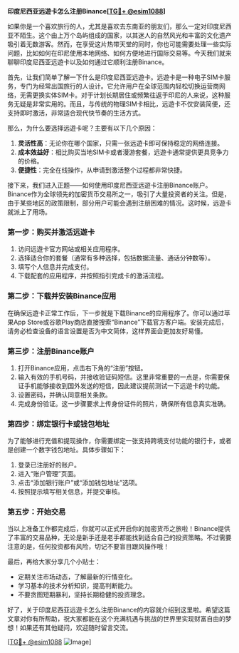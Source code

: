 **印度尼西亚远遊卡怎么注册Binance[[TG💪+ @esim1088](https://t.me/s/esim1088)]**

如果你是一个喜欢旅行的人，尤其是喜欢去东南亚的朋友们，那么一定对印度尼西亚不陌生。这个由上万个岛屿组成的国家，以其迷人的自然风光和丰富的文化遗产吸引着无数游客。然而，在享受这片热带天堂的同时，你也可能需要处理一些实际问题，比如如何在印尼使用本地网络、如何方便地进行国际交易等。今天我们就来聊聊印度尼西亚远遊卡以及如何通过它顺利注册Binance。

首先，让我们简单了解一下什么是印度尼西亚远遊卡。远遊卡是一种电子SIM卡服务，专门为经常出国旅行的人设计。它允许用户在全球范围内轻松切换运营商网络，无需更换实体SIM卡。对于计划长期居住或频繁往返于印尼的人来说，这种服务无疑是非常实用的。而且，与传统的物理SIM卡相比，远遊卡不仅安装简便，还支持即时激活，非常适合现代快节奏的生活方式。

那么，为什么要选择远遊卡呢？主要有以下几个原因：

1. **灵活性高**：无论你在哪个国家，只需一张远遊卡即可保持稳定的网络连接。
2. **成本效益好**：相比购买当地SIM卡或者漫游套餐，远遊卡通常提供更具竞争力的价格。
3. **便捷性**：完全在线操作，从申请到激活整个过程都非常快捷。

接下来，我们进入正题——如何使用印度尼西亚远遊卡注册Binance账户。Binance作为全球领先的加密货币交易所之一，吸引了大量投资者的关注。但是，由于某些地区的政策限制，部分用户可能会遇到注册困难的情况。这时候，远遊卡就派上了用场。

### 第一步：购买并激活远遊卡

1. 访问远遊卡官方网站或相关应用程序。
2. 选择适合你的套餐（通常有多种选择，包括数据流量、通话分钟数等）。
3. 填写个人信息并完成支付。
4. 下载配套的应用程序，并按照指引完成卡的激活流程。

### 第二步：下载并安装Binance应用

在确保远遊卡正常工作后，下一步就是下载Binance的应用程序了。你可以通过苹果App Store或谷歌Play商店直接搜索“Binance”下载官方客户端。安装完成后，请务必检查设备的语言设置是否为中文简体，这样界面会更加友好易懂。

### 第三步：注册Binance账户

1. 打开Binance应用，点击右下角的“注册”按钮。
2. 输入有效的手机号码，并接收验证码短信。这里非常重要的一点是，你需要保证手机能够接收到国外发送的短信，因此建议提前测试一下远遊卡的功能。
3. 设置密码，并确认同意相关条款。
4. 完成身份验证。这一步骤要求上传身份证件的照片，确保所有信息真实准确。

### 第四步：绑定银行卡或钱包地址

为了能够进行充值和提现操作，你需要绑定一张支持跨境支付功能的银行卡，或者是创建一个数字钱包地址。具体步骤如下：

1. 登录已注册好的账户。
2. 进入“账户管理”页面。
3. 点击“添加银行账户”或“添加钱包地址”选项。
4. 按照提示填写相关信息，并提交审核。

### 第五步：开始交易

当以上准备工作都完成后，你就可以正式开启你的加密货币之旅啦！Binance提供了丰富的交易品种，无论是新手还是老手都能找到适合自己的投资策略。不过需要注意的是，任何投资都有风险，切记不要盲目跟风操作哦！

最后，再给大家分享几个小贴士：

- 定期关注市场动态，了解最新的行情变化。
- 学习基本的技术分析知识，提高判断能力。
- 不要贪图短期暴利，坚持长期稳健的投资理念。

好了，关于印度尼西亚远遊卡怎么注册Binance的内容就介绍到这里啦。希望这篇文章对你有所帮助，祝大家都能在这个充满机遇与挑战的世界里实现财富自由的梦想！如果还有其他疑问，欢迎随时留言交流。

[[TG💪+ @esim1088](https://t.me/s/esim1088) ![Image](https://i.postimg.cc/4NQfJmqS/Snipaste-2025-05-13-00-14-12.png)]